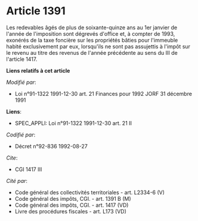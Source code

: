 # Article 1391

Les redevables âgés de plus de soixante-quinze ans au 1er janvier de l'année de l'imposition sont dégrevés d'office et, à
compter de 1993, exonérés de la taxe foncière sur les propriétés bâties pour l'immeuble habité exclusivement par eux,
lorsqu'ils ne sont pas assujettis à l'impôt sur le revenu au titre des revenus de l'année précédente au sens du III de
l'article 1417.

**Liens relatifs à cet article**

_Modifié par_:

  - Loi n°91-1322 1991-12-30 art. 21 Finances pour 1992 JORF 31 décembre 1991

**Liens**:

  - SPEC_APPLI: Loi n°91-1322 1991-12-30 art. 21 II

_Codifié par_:

  - Décret n°92-836 1992-08-27

_Cite_:

  - CGI 1417 III

_Cité par_:

  - Code général des collectivités territoriales - art. L2334-6 (V)
  - Code général des impôts, CGI. - art. 1391 B (M)
  - Code général des impôts, CGI. - art. 1417 (VD)
  - Livre des procédures fiscales - art. L173 (VD)
